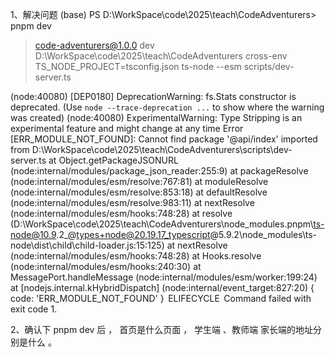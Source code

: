 1、解决问题 
(base) PS D:\WorkSpace\code\2025\teach\CodeAdventurers> pnpm dev

> code-adventurers@1.0.0 dev D:\WorkSpace\code\2025\teach\CodeAdventurers
> cross-env TS_NODE_PROJECT=tsconfig.json ts-node --esm scripts/dev-server.ts

(node:40080) [DEP0180] DeprecationWarning: fs.Stats constructor is deprecated.
(Use `node --trace-deprecation ...` to show where the warning was created)
(node:40080) ExperimentalWarning: Type Stripping is an experimental feature and might change at any time
Error [ERR_MODULE_NOT_FOUND]: Cannot find package '@api/index' imported from D:\WorkSpace\code\2025\teach\CodeAdventurers\scripts\dev-server.ts
    at Object.getPackageJSONURL (node:internal/modules/package_json_reader:255:9)
    at packageResolve (node:internal/modules/esm/resolve:767:81)
    at moduleResolve (node:internal/modules/esm/resolve:853:18)
    at defaultResolve (node:internal/modules/esm/resolve:983:11)
    at nextResolve (node:internal/modules/esm/hooks:748:28)
    at resolve (D:\WorkSpace\code\2025\teach\CodeAdventurers\node_modules\.pnpm\ts-node@10.9.2_@types+node@20.19.17_typescript@5.9.2\node_modules\ts-node\dist\child\child-loader.js:15:125)
    at nextResolve (node:internal/modules/esm/hooks:748:28)
    at Hooks.resolve (node:internal/modules/esm/hooks:240:30)
    at MessagePort.handleMessage (node:internal/modules/esm/worker:199:24)
    at [nodejs.internal.kHybridDispatch] (node:internal/event_target:827:20) {
  code: 'ERR_MODULE_NOT_FOUND'
}
 ELIFECYCLE  Command failed with exit code 1.

2、确认下 pnpm dev 后 ， 首页是什么页面 ， 学生端 、教师端 家长端的地址分别是什么 。 

